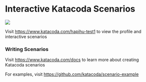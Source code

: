 # Interactive Katacoda Scenarios

[![](http://shields.katacoda.com/katacoda/hapihu-test1/count.svg)](https://www.katacoda.com/hapihu-test1 "Get your profile on Katacoda.com")

Visit https://www.katacoda.com/hapihu-test1 to view the profile and interactive scenarios

### Writing Scenarios
Visit https://www.katacoda.com/docs to learn more about creating Katacoda scenarios

For examples, visit https://github.com/katacoda/scenario-example
